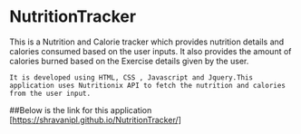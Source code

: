 # NutritionTracker
This is a Nutrition and Calorie tracker which provides nutrition details and calories consumed based on the user inputs. 
It also provides the amount of calories burned based on the Exercise details given by the user.

```It is developed using HTML, CSS , Javascript and Jquery.This application uses Nutritionix API to fetch the nutrition and calories from the user input.```

##Below is the link for this application
[https://shravanipl.github.io/NutritionTracker/]
